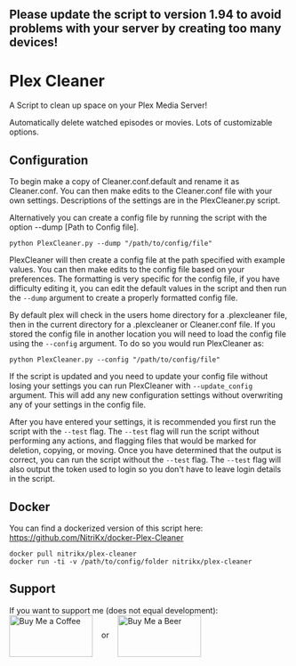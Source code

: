 ## Please update the script to version 1.94 to avoid problems with your server by creating too many devices!

# Plex Cleaner

A Script to clean up space on your Plex Media Server!

Automatically delete watched episodes or movies. Lots of customizable options.

## Configuration

To begin make a copy of Cleaner.conf.default and rename it as Cleaner.conf. You can then make edits to the Cleaner.conf file with your own settings. Descriptions of the settings are in the PlexCleaner.py script.

Alternatively you can create a config file by running the script with the option --dump [Path to Config file].

    python PlexCleaner.py --dump "/path/to/config/file"

PlexCleaner will then create a config file at the path specified with example values. You can then make edits to the config file based on your preferences. The formatting is very specific for the config file, if you have difficulty editing it, you can edit the default values in the script and then run the `--dump` argument to create a properly formatted config file.

By default plex will check in the users home directory for a .plexcleaner file, then in the current directory for a .plexcleaner or Cleaner.conf file. If you stored the config file in another location you will need to load the config file using the `--config` argument.
To do so you would run PlexCleaner as:

    python PlexCleaner.py --config "/path/to/config/file"

If the script is updated and you need to update your config file without losing your settings you can run PlexCleaner with `--update_config` argument. This will add any new configuration settings without overwriting any of your settings in the config file.

After you have entered your settings, it is recommended you first run the script with the `--test` flag. The `--test` flag will run the script without performing any actions, and flagging files that would be marked for deletion, copying, or moving. Once you have determined that the output is correct, you can run the script without the `--test` flag. The `--test` flag will also output the token used to login so you don't have to leave login details in the script.

## Docker

You can find a dockerized version of this script here: https://github.com/NitriKx/docker-Plex-Cleaner

```
docker pull nitrikx/plex-cleaner
docker run -ti -v /path/to/config/folder nitrikx/plex-cleaner
```

## Support

If you want to support me (does not equal development): <br>
<a href="https://www.paypal.me/ngovil21/1" target=blank><img src=http://imgur.com/WSVZSTW.png alt="Buy Me a Coffee" height=75 width=150 align='center'></a> &nbsp;&nbsp; or &nbsp;&nbsp; <a href="https://www.paypal.me/ngovil21/3" target=blank><img src=http://imgur.com/gnvlm6n.jpg alt="Buy Me a Beer" height=75 width=150 align='center'></a>

